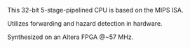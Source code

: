 This 32-bit 5-stage-pipelined CPU is based on the MIPS ISA.  

Utilizes forwarding and hazard detection in hardware. 

Synthesized on an Altera FPGA @~57 MHz.
